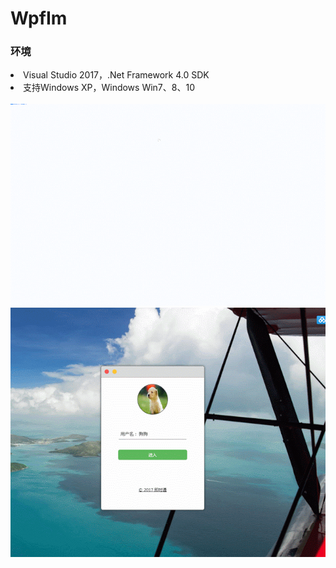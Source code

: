 # WpfIm
<h3>环境</h3>

<li>Visual Studio 2017，.Net Framework 4.0 SDK</li>
<li>支持Windows XP，Windows Win7、8、10</li>
<br/>
<img src="/image/gif1.gif"/>
<img src="/image/gif.gif"/>
